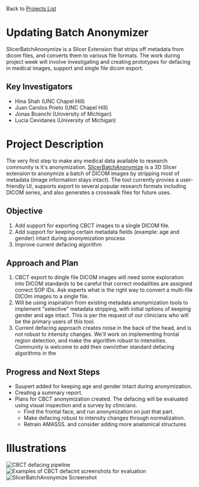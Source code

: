 Back to [Projects List](../../README.md#ProjectsList)

# Updating Batch Anonymizer
SlicerBatchAnonymize is a Slicer Extension that strips off metadata from dicom files, and converts them to various file formats. 
The work during project week will involve investigating and creating prototypes for defacing in medical images, support and single file dicom export.

## Key Investigators
- Hina Shah (UNC Chapel Hill)
- Juan Carolos Prieto (UNC Chapel Hill)
- Jonas Boanchi (University of Michigan)
- Lucia Cevidanes (University of Michigan)

# Project Description
<!-- Add a short paragraph describing the project. -->
The very first step to make any medical data available to research community is it's anonymization. [SlicerBatchAnonymize](https://github.com/hina-shah/SlicerBatchAnonymize)
is a 3D Slicer extension to anonymize a batch of DICOM images by stripping most of metadata (image information stays intact). 
The tool currently provies a user-friendly UI, supports export to several popular research formats including DICOM series, and also generates a crosswalk files for future uses.


## Objective

<!-- Describe here WHAT you would like to achieve (what you will have as end result). -->
1. Add support for exporting CBCT images to a single DICOM file. 
2. Add support for keeping certain metadata fields (example: age and gender) intact during anonymization process
3. Improve current defacing algorithm

## Approach and Plan

<!-- Describe here HOW you would like to achieve the objectives stated above. -->
1. CBCT export to dingle file DICOM images will need some exploration into DICOM standards to be careful that correct modailities are assigned correct SOP IDs. Ask experts what is the right way to convert a multi-file DICOm images to a single file.
2. Will be using inspiration from existing metadata anonymization tools to implement "selective" metadata stripping, with initial options of keeping gender and age intact. This is per the request of our clinicians who will be the primary users of this tool.
3. Current defacing approach creates noise in the back of the head, and is not robust to intensity changes. We'll work on implementing frontal region detection, and make the algorithm robust to intensities. Community is welcome to add their own/other standard defacing algorithms in the 

## Progress and Next Steps

<!-- Update this section as you make progress, describing of what you have ACTUALLY DONE. If there are specific steps that you could not complete then you can describe them here, too. -->

* Suupert added for keeping age and gender intact during anonymization.
* Creating a summary report.
* Plans for CBCT anonymization created. The defacing will be evaluated using visual inspection and a survey by clinicians. 
  * Find the frontal face, and run anonymization on just that part.
  * Make defacing robust to intensity changes through normalization.
  * Retrain AMASSS. and consider adding more anatomical structures

# Illustrations
![CBCT defacing pipeline](<img width="553" alt="image" src="https://user-images.githubusercontent.com/22948571/216630590-8b9a1944-b117-4e74-a21c-0a94772ff704.png">)
![Examples of CBCT defacint screenshots for evaluation](<img width="389" alt="image" src="https://user-images.githubusercontent.com/22948571/216630767-6ce07e53-9d12-4ccb-84ce-744851c80841.png">)
![SlicerBatchAnonymize Screenshot](<img width="896" alt="image" src="https://user-images.githubusercontent.com/22948571/216630881-0f29f3b4-0e5a-4238-8a72-bf6bcf1a6891.png">)
